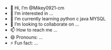 - 👋 Hi, I’m @Mikey0921-cm
- 👀 I’m interested in ...
- 🌱 I’m currently learning python c java MYSQL
- 💞️ I’m looking to collaborate on ...
- 📫 How to reach me ...
- 😄 Pronouns: ...
- ⚡ Fun fact: ...

<!---
Mikey0921-cm/Mikey0921-cm is a ✨ special ✨ repository because its `README.md` (this file) appears on your GitHub profile.
You can click the Preview link to take a look at your changes.
--->
